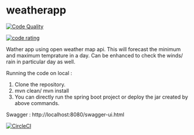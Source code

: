 # weatherapp
[![Code Quality](https://api.codiga.io/project/33193/score/svg)](https://app.codiga.io/public/project/33193/weatherapp/dashboard)

[![code rating](https://api.codiga.io/project/33193/status/svg)](https://app.codiga.io/public/project/33193/weatherapp/dashboard)

Wather app using open weather map api. This will forecast the minimum and maximum temprature in a day. Can be enhanced to check the winds/ rain in particular day as well.

Running the code on local : 
1) Clone the repository.
2) mvn clean/ mvn install
3) You can directly run the spring boot project or deploy the jar created by above commands.

Swagger  : http://localhost:8080/swagger-ui.html

[![CircleCI](https://circleci.com/gh/sam1502/weatherapp/tree/main.svg?style=shield)](https://circleci.com/gh/sam1502/weatherapp/tree/main)
